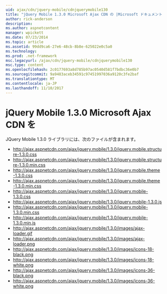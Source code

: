 ```yaml
---
uid: ajax/cdn/jquery-mobile/cdnjquerymobile130
title: "jQuery Mobile 1.3.0 Microsoft Ajax CDN の |Microsoft ドキュメント"
author: rick-anderson
description: 
ms.author: aspnetcontent
manager: wpickett
ms.date: 07/23/2014
ms.topic: article
ms.assetid: 99dd9ca6-27e6-48cb-8b8e-625022e0c5a0
ms.technology: 
ms.prod: .net-framework
msc.legacyurl: /ajax/cdn/jquery-mobile/cdnjquerymobile130
msc.type: content
ms.openlocfilehash: 2c0177693a8d785b97ac0540d581f7bdbc36e0b7
ms.sourcegitcommit: 9a9483aceb34591c97451997036a9120c3fe2baf
ms.translationtype: MT
ms.contentlocale: ja-JP
ms.lasthandoff: 11/10/2017
---
```

<a name="jquery-mobile-130-on-the-microsoft-ajax-cdn"></a>jQuery Mobile 1.3.0 Microsoft Ajax CDN を
====================
JQuery Mobile 1.3.0 ライブラリには、次のファイルが含まれます。

- http://ajax.aspnetcdn.com/ajax/jquery.mobile/1.3.0/jquery.mobile.structure-1.3.0.css
- http://ajax.aspnetcdn.com/ajax/jquery.mobile/1.3.0/jquery.mobile.structure-1.3.0.min.css
- http://ajax.aspnetcdn.com/ajax/jquery.mobile/1.3.0/jquery.mobile.theme-1.3.0.css
- http://ajax.aspnetcdn.com/ajax/jquery.mobile/1.3.0/jquery.mobile.theme-1.3.0.min.css
- http://ajax.aspnetcdn.com/ajax/jquery.mobile/1.3.0/jquery.mobile-1.3.0.css
- http://ajax.aspnetcdn.com/ajax/jquery.mobile/1.3.0/jquery.mobile-1.3.0.js
- http://ajax.aspnetcdn.com/ajax/jquery.mobile/1.3.0/jquery.mobile-1.3.0.min.css
- http://ajax.aspnetcdn.com/ajax/jquery.mobile/1.3.0/jquery.mobile-1.3.0.min.js
- http://ajax.aspnetcdn.com/ajax/jquery.mobile/1.3.0/images/ajax-loader.gif
- http://ajax.aspnetcdn.com/ajax/jquery.mobile/1.3.0/images/ajax-loader.png
- http://ajax.aspnetcdn.com/ajax/jquery.mobile/1.3.0/images/icons-18-black.png
- http://ajax.aspnetcdn.com/ajax/jquery.mobile/1.3.0/images/icons-18-white.png
- http://ajax.aspnetcdn.com/ajax/jquery.mobile/1.3.0/images/icons-36-black.png
- http://ajax.aspnetcdn.com/ajax/jquery.mobile/1.3.0/images/icons-36-white.png
